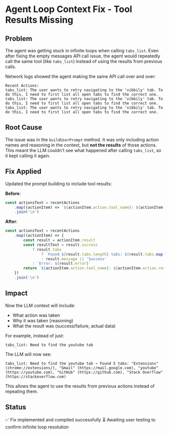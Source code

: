 # Agent Loop Context Fix - Tool Results Missing

## Problem

The agent was getting stuck in infinite loops when calling `tabs_list`. Even after fixing the empty messages API call issue, the agent would repeatedly call the same tool (like `tabs_list`) instead of using the results from previous calls.

Network logs showed the agent making the same API call over and over:

```
Recent Actions:
tabs_list: The user wants to retry navigating to the 'vibbily' tab. To do this, I need to first list all open tabs to find the correct one.
tabs_list: The user wants to retry navigating to the 'vibbily' tab. To do this, I need to first list all open tabs to find the correct one.
tabs_list: The user wants to retry navigating to the 'vibbily' tab. To do this, I need to first list all open tabs to find the correct one.
```

## Root Cause

The issue was in the `buildUserPrompt` method. It was only including action names and reasoning in the context, but **not the results** of those actions. This meant the LLM couldn't see what happened after calling `tabs_list`, so it kept calling it again.

## Fix Applied

Updated the prompt building to include tool results:

**Before**:

```typescript
const actionsText = recentActions
    .map((actionItem) => `${actionItem.action.tool_name}: ${actionItem.action.reasoning}`)
    .join('\n')
```

**After**:

```typescript
const actionsText = recentActions
    .map((actionItem) => {
        const result = actionItem.result
        const resultText = result.success
            ? result.tabs
                ? `Found ${result.tabs.length} tabs: ${result.tabs.map((t: any) => `"${t.title}" (${t.url})`).join(', ')}`
                : result.message || 'Success'
            : `Error: ${result.error}`
        return `${actionItem.action.tool_name}: ${actionItem.action.reasoning} → ${resultText}`
    })
    .join('\n')
```

## Impact

Now the LLM context will include:

- What action was taken
- Why it was taken (reasoning)
- What the result was (success/failure, actual data)

For example, instead of just:

```
tabs_list: Need to find the youtube tab
```

The LLM will now see:

```
tabs_list: Need to find the youtube tab → Found 5 tabs: "Extensions" (chrome://extensions/), "Gmail" (https://mail.google.com), "youtube" (https://youtube.com), "GitHub" (https://github.com), "Stack Overflow" (https://stackoverflow.com)
```

This allows the agent to use the results from previous actions instead of repeating them.

## Status

✅ Fix implemented and compiled successfully
⏳ Awaiting user testing to confirm infinite loop resolution

